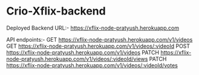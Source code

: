 # Crio-Xflix-backend

Deployed Backend URL:- https://xflix-node-pratyush.herokuapp.com

API endpoints:-
GET https://xflix-node-pratyush.herokuapp.com/v1/videos
GET https://xflix-node-pratyush.herokuapp.com/v1/videos/:videoId
POST https://xflix-node-pratyush.herokuapp.com/v1/videos
PATCH https://xflix-node-pratyush.herokuapp.com/v1/videos/:videoId/views
PATCH https://xflix-node-pratyush.herokuapp.com/v1/videos/:videoId/votes

